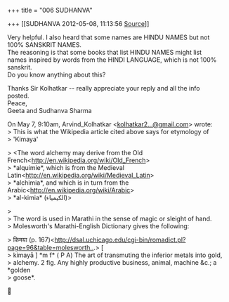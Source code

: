 +++
title = "006 SUDHANVA"

+++
[[SUDHANVA	2012-05-08, 11:13:56 [Source](https://groups.google.com/g/samskrita/c/vY0fM1sD_O4)]]



Very helpful. I also heard that some names are HINDU NAMES but not  
100% SANSKRIT NAMES.  
The reasoning is that some books that list HINDU NAMES might list  
names inspired by words from the HINDI LANGUAGE, which is not 100%  
sanskrit.  
Do you know anything about this?  
  
Thanks Sir Kolhatkar -- really appreciate your reply and all the info  
posted.  
Peace,  
Geeta and Sudhanva Sharma  

  
  
On May 7, 9:10am, Arvind_Kolhatkar \<[kolhatkar2...@gmail.com]()\> wrote:  
\> This is what the Wikipedia article cited above says for etymology of  
\> 'Kimaya'  

\> \<The word alchemy may derive from the Old French\<<http://en.wikipedia.org/wiki/Old_French>\>  
\> \*alquimie\*, which is from the Medieval Latin\<<http://en.wikipedia.org/wiki/Medieval_Latin>\>  
\> \*alchimia\*, and which is in turn from the Arabic\<<http://en.wikipedia.org/wiki/Arabic>\>  
\> \*al-kimia\* (الكيمياء)>  

\>  
\> The word is used in Marathi in the sense of magic or sleight of hand.  
\> Molesworth's Marathi-English Dictionary gives the following:  

\> किमया (p. 167)\<<http://dsal.uchicago.edu/cgi-bin/romadict.pl?page=96&table=molesworth..>.> \[  
\> kimayā \] \*m f\* ( P A) The art of transmuting the inferior metals into gold,  
\> alchemy. 2 fig. Any highly productive business, animal, machine &c.; a \*golden  
\> goose\*.  



